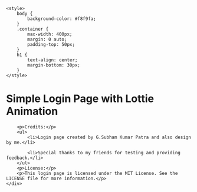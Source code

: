 <!DOCTYPE html>
<html>
<head>
	<meta charset="UTF-8">
	<title>Simple Login Page with Lottie Animation</title>

	<style>
		body {
			background-color: #f8f9fa;
		}
		.container {
			max-width: 400px;
			margin: 0 auto;
			padding-top: 50px;
		}
		h1 {
			text-align: center;
			margin-bottom: 30px;
		}	
	</style>
</head>
<body>
	<div class="container">
		<h1>Simple Login Page with Lottie Animation</h1>
		<div class="lottie" data-animation-path="animation.json"></div>
	
		<p>Credits:</p>
		<ul>
			<li>Login page created by G.Subham Kumar Patra and also design by me.</li>
			
			<li>Special thanks to my friends for testing and providing feedback.</li>
		</ul>
		<p>License:</p>
		<p>This login page is licensed under the MIT License. See the LICENSE file for more information.</p>
	</div>
</body> 
</html>
